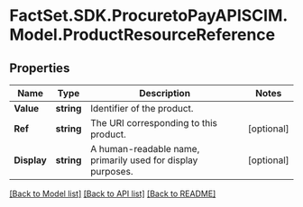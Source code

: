 # FactSet.SDK.ProcuretoPayAPISCIM.Model.ProductResourceReference

## Properties

Name | Type | Description | Notes
------------ | ------------- | ------------- | -------------
**Value** | **string** | Identifier of the product. | 
**Ref** | **string** | The URI corresponding to this product. | [optional] 
**Display** | **string** | A human-readable name, primarily used for display purposes. | [optional] 

[[Back to Model list]](../README.md#documentation-for-models) [[Back to API list]](../README.md#documentation-for-api-endpoints) [[Back to README]](../README.md)

